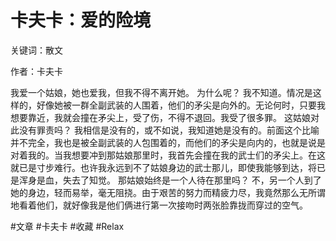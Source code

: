 # 卡夫卡：爱的险境
关键词：散文

作者：卡夫卡



我爱一个姑娘，她也爱我，但我不得不离开她。
为什么呢？
我不知道。情况是这样的，好像她被一群全副武装的人围着，他们的矛尖是向外的。无论何时，只要我想要靠近，我就会撞在矛尖上，受了伤，不得不退回。我受了很多罪。
这姑娘对此没有罪责吗？
我相信是没有的，或不如说，我知道她是没有的。前面这个比喻并不完全，我也是被全副武装的人包围着的，而他们的矛尖是向内的，也就是说是对着我的。当我想要冲到那姑娘那里时，我首先会撞在我的武士们的矛尖上。在这就已是寸步难行。也许我永远到不了姑娘身边的武士那儿，即使我能够到达，将已是浑身是血，失去了知觉。
那姑娘始终是一个人待在那里吗？
不，另一个人到了她的身边，轻而易举，毫无阻挠。由于艰苦的努力而精疲力尽，我竟然那么无所谓地看着他们，就好像我是他们俩进行第一次接吻时两张脸靠拢而穿过的空气。

#文章 #卡夫卡 #收藏 #Relax